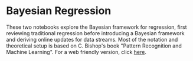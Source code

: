# Bayesian Regression

These two notebooks explore the Bayesian framework for regression, first reviewing traditional regression before introducing
a Bayesian framework and deriving online updates for data streams. Most of the notation and theoretical setup is based 
on C. Bishop's book "Pattern Recognition and Machine Learning". For a web friendly version, click [here](https://chauedwin.github.io/2021/03/21/onlinebayesian).